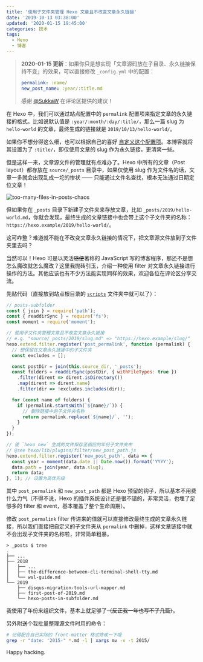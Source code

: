 ```yaml
---
title: '使用子文件夹管理 Hexo 文章且不改变文章永久链接'
date: '2019-10-13 03:38:00'
updated: '2020-01-15 19:45:00'
categories: 技术
tags:
  - Hexo
  - 博客
---
```


> **2020-01-15 更新**：如果你只是想实现「文章源码放在子目录、永久链接保持不变」的效果，可以直接修改 `_config.yml` 中的配置：
> ```yaml
> permalink: :name/
> new_post_name: :year/:title.md
> ```
> 感谢 [@SukkaW](https://skk.moe/) 在评论区提供的建议！

在 Hexo 中，我们可以通过站点配置中的 `permalink` 配置项来指定文章的永久链接的格式。比如说默认值是 `:year/:month/:day/:title/`，那么一篇 slug 为 `hello-world` 的文章，最终生成的链接就是 `2019/10/13/hello-world/`。

如果你不想分得这么细，也可以根据自己的喜好 [自定义这个配置项](https://hexo.io/zh-cn/docs/permalinks)。本博客就将其设置为了 `:title/`，即仅使用文章的 slug 作为永久链接，更清爽一些。

但是这样一来，文章源文件的管理就有点难办了。Hexo 中所有的文章（Post layout）都存放在 `source/_posts` 目录中，如果仅使用 slug 作为文件名的话，文章一多就会出现乱成一坨的惨状 —— 只能通过文件名查找，根本无法通过日期定位文章！

<!--more-->

![too-many-files-in-posts-chaos](https://img.blessing.studio/images/2019/10/13/too-many-files-in-posts-chaos.png)

但如果你在 `_posts` 目录下新建子文件夹来存放文章，比如 `_posts/2019/hello-world.md`，你就会发现，最终生成的文章链接中也会带上这个子文件夹的名称：`https://hexo.example/2019/hello-world/`。

这可咋整？难道就不能在不改变文章永久链接的情况下，把文章源文件放到子文件夹里去吗？

当然可以！Hexo 可是以灵活~~随便~~著称的 JavaScript 写的博客程序，那还不是想怎么魔改就怎么魔改？这里我抛砖引玉，介绍一种使用 filter 对文章永久链接进行操作的方法。其他应该也有不少方法能实现同样的效果，欢迎各位在评论区分享交流。

先贴代码（直接放到站点根目录的 [`scripts`](https://github.com/printempw/printempw.github.io/tree/source/scripts) 文件夹中就可以了）：

```js
// posts-subfolder
const { join } = require('path');
const { readdirSync } = require('fs');
const moment = require('moment');

// 使用子文件夹管理文章且不改变文章永久链接
// e.g. "source/_posts/2019/slug.md" => "https://hexo.example/slug/"
hexo.extend.filter.register('post_permalink', function (permalink) {
  // 想保留在文章永久链接中的子文件夹
  const excludes = [];

  const postDir = join(this.source_dir, '_posts');
  const folders = readdirSync(postDir, { withFileTypes: true })
    .filter(dirent => dirent.isDirectory())
    .map(dirent => dirent.name)
    .filter(dir => !excludes.includes(dir));

  for (const name of folders) {
    if (permalink.startsWith(`${name}/`)) {
      // 删除链接中的子文件夹名称
      return permalink.replace(`${name}/`, '');
    }
  }
});

// 使 `hexo new` 生成的文件保存至相应的年份子文件夹中
// @see hexo/lib/plugins/filter/new_post_path.js
hexo.extend.filter.register('new_post_path', data => {
  const year = moment(data.date || Date.now()).format('YYYY');
  data.path = join(year, data.slug);
  return data;
}, 1); // 设置为高优先级
```

其中 `post_permalink` 和 `new_post_path` 都是 Hexo 预留的钩子，所以基本不用费什么力气（不得不说，Hexo 的插件系统设计还是很不错的，非常灵活，也埋了足够多的 filter 和 event，基本覆盖了整个生命周期）。

修改 `post_permalink` filter 传进来的值就可以直接修改最终生成的文章永久链接，所以我们直接把自定义的子文件夹从 `permalink` 中删掉，这样文章链接中就不会出现子文件夹的名称啦，非常简单粗暴。

```plain
> _posts $ tree
.
├── ...
├── 2018
│   ├── ...
│   ├── the-difference-between-cli-terminal-shell-tty.md
│   └── wsl-guide.md
└── 2019
    ├── disqus-migration-tools-url-mapper.md
    ├── first-post-of-2019.md
    └── hexo-posts-in-subfolder.md
```

我使用了年份来组织文件，基本上就足够了~~（反正我一年也写不了几篇）~~。

另外附送个我批量整理源文件时用的命令：

```bash
# 记得配合自己实际的 front-matter 格式修改一下哦
grep -r "date: '2015-" *.md -l | xargs mv -v -t 2015/
```

Happy hacking.

